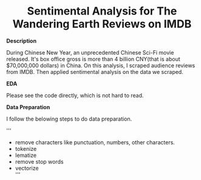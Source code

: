 # <center>Sentimental Analysis for The Wandering Earth Reviews on IMDB  </center>

**Description**  

During Chinese New Year, an unprecedented Chinese Sci-Fi movie released. It's box office gross is more than 4 billion CNY(that is about $70,000,000 dollars) in China. On this analysis, I scraped audience reviews from IMDB. Then applied sentimental analysis on the data we scraped.

**EDA**

Please see the code directly, which is not hard to read.

**Data Preparation**

I follow the belowing steps to do data preparation.  

'''         
- remove characters like punctuation, numbers, other characters.  
- tokenize  
- lematize  
- remove stop words  
- vectorize  
        '''
